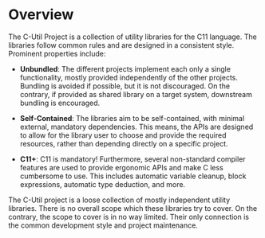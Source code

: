 # Overview

The C-Util Project is a collection of utility libraries for the C11 language.
The libraries follow common rules and are designed in a consistent style.
Prominent properties include:

 * **Unbundled**: The different projects implement each only a single
                  functionality, mostly provided independently of the other
                  projects. Bundling is avoided if possible, but it is not
                  discouraged. On the contrary, if provided as shared library
                  on a target system, downstream bundling is encouraged.

 * **Self-Contained**: The libraries aim to be self-contained, with minimal
                       external, mandatory dependencies. This means, the APIs
                       are designed to allow for the library user to choose and
                       provide the required resources, rather than depending
                       directly on a specific project.

 * **C11+**: C11 is mandatory! Furthermore, several non-standard compiler
             features are used to provide ergonomic APIs and make C less
             cumbersome to use. This includes automatic variable cleanup, block
             expressions, automatic type deduction, and more.

The C-Util project is a loose collection of mostly independent utility
libraries. There is no overall scope which these libraries try to cover. On the
contrary, the scope to cover is in no way limited. Their only connection is the
common development style and project maintenance.
